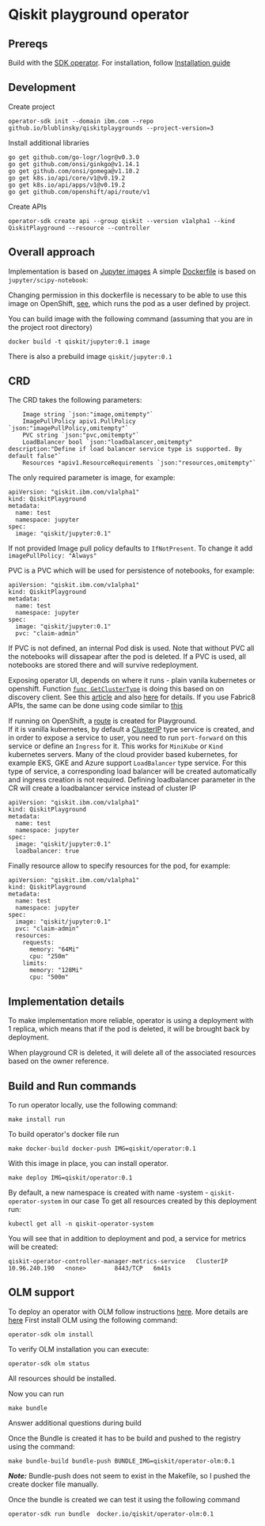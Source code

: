 # Qiskit playground operator

## Prereqs

Build with the [SDK operator](https://sdk.operatorframework.io/docs/building-operators/golang/tutorial/).
For installation, follow [Installation guide](https://sdk.operatorframework.io/docs/building-operators/golang/installation/)

## Development

Create project

````
operator-sdk init --domain ibm.com --repo github.io/blublinsky/qiskitplaygrounds --project-version=3
````
Install additional libraries
````
go get github.com/go-logr/logr@v0.3.0
go get github.com/onsi/ginkgo@v1.14.1
go get github.com/onsi/gomega@v1.10.2
go get k8s.io/api/core/v1@v0.19.2
go get k8s.io/api/apps/v1@v0.19.2
go get github.com/openshift/api/route/v1
````
Create APIs

````
operator-sdk create api --group qiskit --version v1alpha1 --kind QiskitPlayground --resource --controller
````
## Overall approach

Implementation is based on [Jupyter images](https://jupyter-docker-stacks.readthedocs.io/en/latest/using/selecting.html)
A simple [Dockerfile](image/Dockerfile) is based on `jupyter/scipy-notebook`:

Changing permission in this dockerfile is necessary to be able to use this image on OpenShift, [see](https://developers.redhat.com/blog/2020/10/26/adapting-docker-and-kubernetes-containers-to-run-on-red-hat-openshift-container-platform/), which runs the pod as a user defined by project.

You can build image with the following command (assuming that you are in the project root directory)

````
docker build -t qiskit/jupyter:0.1 image
````
There is also a prebuild image `qiskit/jupyter:0.1`

## CRD

The CRD takes the following parameters:

````
	Image string `json:"image,omitempty"`
	ImagePullPolicy apiv1.PullPolicy `json:"imagePullPolicy,omitempty"`
	PVC string `json:"pvc,omitempty"`
	LoadBalancer bool `json:"loadbalancer,omitempty" description:"Define if load balancer service type is supported. By default false"`
    Resources *apiv1.ResourceRequirements `json:"resources,omitempty"`

````
The only required parameter is image, for example:

````
apiVersion: "qiskit.ibm.com/v1alpha1"
kind: QiskitPlayground
metadata:
  name: test
  namespace: jupyter
spec:
  image: "qiskit/jupyter:0.1"
````
If not provided Image pull policy defaults to `IfNotPresent`. To change it add `imagePullPolicy: "Always"`

PVC is a PVC which will be used for persistence of notebooks, for example:

````
apiVersion: "qiskit.ibm.com/v1alpha1"
kind: QiskitPlayground
metadata:
  name: test
  namespace: jupyter
spec:
  image: "qiskit/jupyter:0.1"
  pvc: "claim-admin"
````
If PVC is not defined, an internal Pod disk is used. Note that without PVC all the notebooks will dissapear after the pod is deleted.
If a PVC is used, all notebooks are stored there and will survive redeployment.

Exposing operator UI, depends on where it runs - plain vanila kubernetes or openshift. Function [`func GetClusterType`](controllers/qiskitplayground_controller.go) is doing this based on
on discovery client. See this [article](https://developers.redhat.com/blog/2020/01/22/why-not-couple-an-operators-logic-to-a-specific-kubernetes-platform/) and also [here](https://developers.redhat.com/blog/2020/09/11/5-tips-for-developing-kubernetes-operators-with-the-new-operator-sdk/)
for details. If you use Fabric8 APIs, the same can be done using code similar to [this](https://github.com/fabric8io/kubernetes-client/blob/master/kubernetes-examples/src/main/java/io/fabric8/kubernetes/examples/CRDExample.java)

If running on OpenShift, a [route](https://docs.openshift.com/container-platform/4.7/rest_api/network_apis/route-route-openshift-io-v1.html) is created for Playground.  
If it is vanilla kubernetes, by default a [ClusterIP](https://rtfm.co.ua/en/kubernetes-clusterip-vs-nodeport-vs-loadbalancer-services-and-ingress-an-overview-with-examples/) type service is created, and in order to
expose a service to user, you need to run `port-forward` on this service or define an `Ingress` for it. This works for `MiniKube` or `Kind`
kubernetes servers. Many of the cloud provider based kubernetes, for example EKS, GKE and Azure support `LoadBalancer` type service. For this type of service, a corresponding load balancer will be created automatically and ingress creation is not required. 
Defining loadbalancer parameter in the CR will create a loadbalancer service instead of cluster IP

````
apiVersion: "qiskit.ibm.com/v1alpha1"
kind: QiskitPlayground
metadata:
  name: test
  namespace: jupyter
spec:
  image: "qiskit/jupyter:0.1"
  loadbalancer: true

````

Finally resource allow to specify resources for the pod, for example:
````
apiVersion: "qiskit.ibm.com/v1alpha1"
kind: QiskitPlayground
metadata:
  name: test
  namespace: jupyter
spec:
  image: "qiskit/jupyter:0.1"
  pvc: "claim-admin"
  resources:
    requests:
      memory: "64Mi"
      cpu: "250m"
    limits:
      memory: "128Mi"
      cpu: "500m"
````

## Implementation details

To make implementation more reliable, operator is using a deployment with 1 replica,
which means that if the pod is deleted, it will be brought back by deployment.

When playground CR is deleted, it will delete all of the associated resources based on the owner reference.

## Build and Run commands

To run operator locally, use the following command:
````
make install run
````
To build operator's docker file run

````
make docker-build docker-push IMG=qiskit/operator:0.1
````

With this image in place, you can install operator.
````
make deploy IMG=qiskit/operator:0.1
````
By default, a new namespace is created with name <project-name>-system - `qiskit-operator-system` in our case
To get all resources created by this deployment run:

````
kubectl get all -n qiskit-operator-system
````
You will see that in addition to deployment and pod, a service for metrics will be created:

````
qiskit-operator-controller-manager-metrics-service   ClusterIP   10.96.240.190   <none>        8443/TCP   6m41s
````

## OLM support

To deploy an operator with OLM follow instructions [here](https://sdk.operatorframework.io/docs/building-operators/golang/tutorial/#3-deploy-your-operator-with-olm).
More details are [here](https://sdk.operatorframework.io/docs/olm-integration/quickstart-bundle/)
First install OLM using the following command:

````
operator-sdk olm install
````
To verify OLM installation you can execute:

````
operator-sdk olm status
````
All resources should be installed.

Now you can run

````
make bundle
````
Answer additional questions during build

Once the Bundle is created it has to be build and pushed to the registry using the command:

````
make bundle-build bundle-push BUNDLE_IMG=qiskit/operator-olm:0.1
````

***Note:*** Bundle-push does not seem to exist in the Makefile, so I pushed the create docker file manually.

Once the bundle is created we can test it using the following command

````
operator-sdk run bundle  docker.io/qiskit/operator-olm:0.1
````

